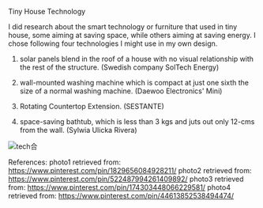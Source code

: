 Tiny House Technology

I did research about the smart technology or furniture that used in tiny house, some aiming at saving space, while others aiming at saving energy. I chose following four technologies I might use in my own design.

1. solar panels blend in the roof of a house with no visual relationship with the rest of the structure. (Swedish company SolTech Energy)

2. wall-mounted washing machine which is compact at just one sixth the size of a normal washing machine. (Daewoo Electronics' Mini)

3. Rotating Countertop Extension. (SESTANTE)

4. space-saving bathtub, which is less than 3 kgs and juts out only 12-cms from the wall. (Sylwia Ulicka Rivera)

![tech合](https://user-images.githubusercontent.com/90487022/135432618-110cbbf7-b36e-4549-9530-2a070ae6b34a.jpg)

References: photo1 retrieved from: https://www.pinterest.com/pin/1829656084928211/ photo2 retrieved from: https://www.pinterest.com/pin/522487994261409892/ photo3 retrieved from: https://www.pinterest.com/pin/174303448066229581/ photo4 retrieved from: https://www.pinterest.com/pin/44613852538494474/
